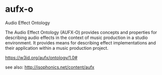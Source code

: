 # aufx-o
Audio Effect Ontology

The Audio Effect Ontology (AUFX-O) provides concepts and properties for describing audio effects in the context of music production in a studio environment. It provides means for describing effect implementations and their application within a music production project.

https://w3id.org/aufx/ontology/1.0#

see also:
http://isophonics.net/content/aufx


